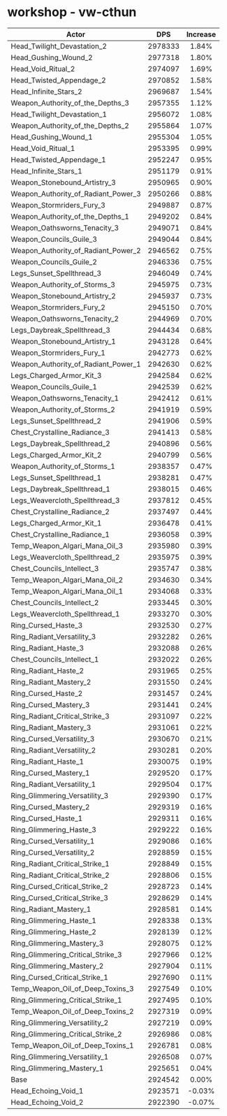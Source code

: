 # workshop - vw-cthun
| Actor | DPS | Increase |
|---|:---:|:---:|
|Head_Twilight_Devastation_2|2978333|1.84%|
|Head_Gushing_Wound_2|2977318|1.80%|
|Head_Void_Ritual_2|2974097|1.69%|
|Head_Twisted_Appendage_2|2970852|1.58%|
|Head_Infinite_Stars_2|2969687|1.54%|
|Weapon_Authority_of_the_Depths_3|2957355|1.12%|
|Head_Twilight_Devastation_1|2956072|1.08%|
|Weapon_Authority_of_the_Depths_2|2955864|1.07%|
|Head_Gushing_Wound_1|2955304|1.05%|
|Head_Void_Ritual_1|2953395|0.99%|
|Head_Twisted_Appendage_1|2952247|0.95%|
|Head_Infinite_Stars_1|2951179|0.91%|
|Weapon_Stonebound_Artistry_3|2950965|0.90%|
|Weapon_Authority_of_Radiant_Power_3|2950266|0.88%|
|Weapon_Stormriders_Fury_3|2949887|0.87%|
|Weapon_Authority_of_the_Depths_1|2949202|0.84%|
|Weapon_Oathsworns_Tenacity_3|2949071|0.84%|
|Weapon_Councils_Guile_3|2949044|0.84%|
|Weapon_Authority_of_Radiant_Power_2|2946562|0.75%|
|Weapon_Councils_Guile_2|2946336|0.75%|
|Legs_Sunset_Spellthread_3|2946049|0.74%|
|Weapon_Authority_of_Storms_3|2945975|0.73%|
|Weapon_Stonebound_Artistry_2|2945937|0.73%|
|Weapon_Stormriders_Fury_2|2945150|0.70%|
|Weapon_Oathsworns_Tenacity_2|2944969|0.70%|
|Legs_Daybreak_Spellthread_3|2944434|0.68%|
|Weapon_Stonebound_Artistry_1|2943128|0.64%|
|Weapon_Stormriders_Fury_1|2942773|0.62%|
|Weapon_Authority_of_Radiant_Power_1|2942630|0.62%|
|Legs_Charged_Armor_Kit_3|2942584|0.62%|
|Weapon_Councils_Guile_1|2942539|0.62%|
|Weapon_Oathsworns_Tenacity_1|2942412|0.61%|
|Weapon_Authority_of_Storms_2|2941919|0.59%|
|Legs_Sunset_Spellthread_2|2941906|0.59%|
|Chest_Crystalline_Radiance_3|2941413|0.58%|
|Legs_Daybreak_Spellthread_2|2940896|0.56%|
|Legs_Charged_Armor_Kit_2|2940799|0.56%|
|Weapon_Authority_of_Storms_1|2938357|0.47%|
|Legs_Sunset_Spellthread_1|2938281|0.47%|
|Legs_Daybreak_Spellthread_1|2938015|0.46%|
|Legs_Weavercloth_Spellthread_3|2937812|0.45%|
|Chest_Crystalline_Radiance_2|2937497|0.44%|
|Legs_Charged_Armor_Kit_1|2936478|0.41%|
|Chest_Crystalline_Radiance_1|2936058|0.39%|
|Temp_Weapon_Algari_Mana_Oil_3|2935980|0.39%|
|Legs_Weavercloth_Spellthread_2|2935975|0.39%|
|Chest_Councils_Intellect_3|2935747|0.38%|
|Temp_Weapon_Algari_Mana_Oil_2|2934630|0.34%|
|Temp_Weapon_Algari_Mana_Oil_1|2934068|0.33%|
|Chest_Councils_Intellect_2|2933445|0.30%|
|Legs_Weavercloth_Spellthread_1|2933270|0.30%|
|Ring_Cursed_Haste_3|2932530|0.27%|
|Ring_Radiant_Versatility_3|2932282|0.26%|
|Ring_Radiant_Haste_3|2932088|0.26%|
|Chest_Councils_Intellect_1|2932022|0.26%|
|Ring_Radiant_Haste_2|2931965|0.25%|
|Ring_Radiant_Mastery_2|2931550|0.24%|
|Ring_Cursed_Haste_2|2931457|0.24%|
|Ring_Cursed_Mastery_3|2931441|0.24%|
|Ring_Radiant_Critical_Strike_3|2931097|0.22%|
|Ring_Radiant_Mastery_3|2931061|0.22%|
|Ring_Cursed_Versatility_3|2930670|0.21%|
|Ring_Radiant_Versatility_2|2930281|0.20%|
|Ring_Radiant_Haste_1|2930075|0.19%|
|Ring_Cursed_Mastery_1|2929520|0.17%|
|Ring_Radiant_Versatility_1|2929504|0.17%|
|Ring_Glimmering_Versatility_3|2929390|0.17%|
|Ring_Cursed_Mastery_2|2929319|0.16%|
|Ring_Cursed_Haste_1|2929311|0.16%|
|Ring_Glimmering_Haste_3|2929222|0.16%|
|Ring_Cursed_Versatility_1|2929086|0.16%|
|Ring_Cursed_Versatility_2|2928859|0.15%|
|Ring_Radiant_Critical_Strike_1|2928849|0.15%|
|Ring_Radiant_Critical_Strike_2|2928806|0.15%|
|Ring_Cursed_Critical_Strike_2|2928723|0.14%|
|Ring_Cursed_Critical_Strike_3|2928629|0.14%|
|Ring_Radiant_Mastery_1|2928581|0.14%|
|Ring_Glimmering_Haste_1|2928338|0.13%|
|Ring_Glimmering_Haste_2|2928139|0.12%|
|Ring_Glimmering_Mastery_3|2928075|0.12%|
|Ring_Glimmering_Critical_Strike_3|2927966|0.12%|
|Ring_Glimmering_Mastery_2|2927904|0.11%|
|Ring_Cursed_Critical_Strike_1|2927690|0.11%|
|Temp_Weapon_Oil_of_Deep_Toxins_3|2927549|0.10%|
|Ring_Glimmering_Critical_Strike_1|2927495|0.10%|
|Temp_Weapon_Oil_of_Deep_Toxins_2|2927319|0.09%|
|Ring_Glimmering_Versatility_2|2927219|0.09%|
|Ring_Glimmering_Critical_Strike_2|2926986|0.08%|
|Temp_Weapon_Oil_of_Deep_Toxins_1|2926781|0.08%|
|Ring_Glimmering_Versatility_1|2926508|0.07%|
|Ring_Glimmering_Mastery_1|2925651|0.04%|
|Base|2924542|0.00%|
|Head_Echoing_Void_1|2923571|-0.03%|
|Head_Echoing_Void_2|2922390|-0.07%|
